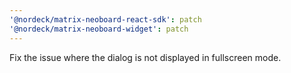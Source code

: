 ```yaml
---
'@nordeck/matrix-neoboard-react-sdk': patch
'@nordeck/matrix-neoboard-widget': patch
---
```


Fix the issue where the dialog is not displayed in fullscreen mode.
